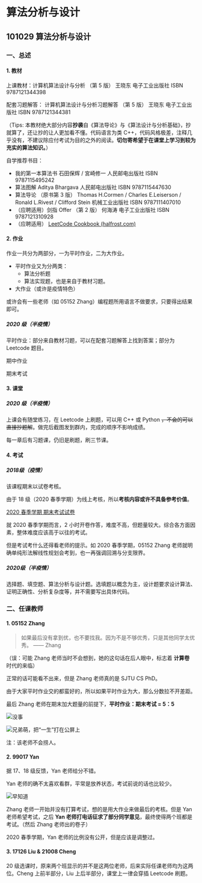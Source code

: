 # 算法分析与设计

## 101029 算法分析与设计

### 一、总述

#### 1. 教材

上课教材：计算机算法设计与分析 （第 5 版） 王晓东 电子工业出版社 ISBN 9787121344398

配套习题解答： 计算机算法设计与分析习题解答 （第 5 版） 王晓东 电子工业出版社  ISBN 9787121344381

（Tips: 本教材绝大部分内容**抄袭**自《算法导论》与《算法设计与分析基础》，抄就算了，还让抄的让人更加看不懂。代码语言为类 C++，代码风格极差，注释几乎没有，不建议除应付考试为目的之外的阅读。**切勿寄希望于在课堂上学习到较为充实的算法知识。**）

自学推荐书目：

- 我的第一本算法书 石田保辉 / 宮崎修一 人民邮电出版社 ISBN 9787115495242
- 算法图解 Aditya Bhargava 人民邮电出版社 ISBN 9787115447630
- 算法导论 （原书第 3 版）  Thomas H.Cormen / Charles E.Leiserson / Ronald L.Rivest / Clifford Stein 机械工业出版社 ISBN 9787111407010
- （应聘适用）剑指 Offer （第 2 版） 何海涛 电子工业出版社 ISBN 9787121310928
- （应聘适用） [LeetCode Cookbook (halfrost.com)](https://books.halfrost.com/leetcode/)

#### 2. 作业

作业一共分为两部分，一为平时作业，二为大作业。

- 平时作业又为分两类：
  - 算法分析题
  - 算法实现题，也是来自于教材习题。
- 大作业（或许是疫情特色）

或许会有一些老师（如 05152 Zhang）编程题所用语言不做要求，只要得出结果即可。

##### 2020 级（半疫情）

平时作业：部分来自教材习题，可以在配套习题解答上找到答案；部分为 Leetcode 题目。

期中作业

期末考试

#### 3. 课堂

##### 2020 级（半疫情）

上课会有随堂练习，在 Leetcode 上刷题，可以用 C++ 或 Python ~~，不会的可以直接抄题解~~。做完后截图发到群内，完成的顺序不影响成绩。

每一章后有习题课，仍旧是刷题，刷三节课。

#### 4. 考试

##### 2018级（疫情）

该课程期末以试卷考核。

由于 18 级（2020 春季学期）为线上考核，所以**考核内容或许不具备参考价值**。

[2020 春季学期 期末考试试卷](https://github.com/TJ-CSCCG/TJCS-Course/tree/master/101029_算法分析与设计/doc/exam/2020-Spring)

就 2020 春季学期而言，2 小时开卷作答，难度不高，但题量较大。综合各方面因素，整体难度应该高于以往的考试。

但是考试考什么还得看老师的提示。如 2020 春季学期，05152 Zhang 老师就明确单纯形法解线性规划会考到，也一再强调回溯与分支限界。

##### 2020级（半疫情）

选择题、填空题、算法分析与设计题。选填题以概念为主，设计题要求设计算法、证明正确性、分析复杂度等，并不需要写出具体代码。

### 二、任课教师

#### 1. 05152 Zhang

> 如果最后没有拿到优，也不要找我。因为不是不够优秀，只是其他同学太优秀。 —— Zhang

（误：可能 Zhang 老师当时不会想到，她的这句话在后人眼中，标志着 **计算卷** 时代的来临）

正常的话可能看不出来，但是 Zhang 老师真的是 SJTU CS PhD。

由于大家平时作业交的都蛮好的，所以如果平时作业为大，那么分数拉不开差距。

最后 Zhang 老师在期末加大题量的前提下，**平时作业：期末考试 = 5：5**

![没事](https://github.com/TJ-CSCCG/TJCS-Images/raw/TJCS-Course/101029_算法分析与设计/img/没事.png)

![兄弟萌，把“一生”打在公屏上](https://github.com/TJ-CSCCG/TJCS-Images/raw/TJCS-Course/101029_算法分析与设计/img/一生.png)

注：该老师不会捞人。

#### 2. 99017 Yan

据 17、18 级反馈，Yan 老师给分不错。

Yan 老师的确不太喜欢看群，平常是放养状态，考试前说的话也比较少。

![早知道](https://github.com/TJ-CSCCG/TJCS-Images/raw/TJCS-Course/101029_算法分析与设计/img/早知道.png)

Zhang 老师一开始并没有打算考试，想的是用大作业来做最后的考核。但是 Yan 老师希望考试，之后 **Yan 老师打电话征求了部分同学意见**，最终使得两个班都是考试。（然后 Zhang 老师出的卷子）

2020 春季学期，Yan 老师的比例没有公开，但是应该是调整过。

#### 3. 17126 Liu & 21008 Cheng

20 级选课时，原来两个班显示的并不是这两位老师，后来实际任课老师均为这两位。Cheng 上前半部分，Liu 上后半部分，课堂上一律会穿插 Leetcode 刷题。

